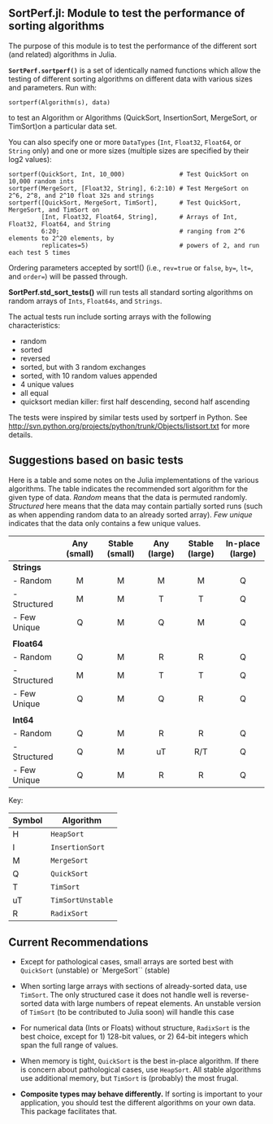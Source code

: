 SortPerf.jl: Module to test the performance of sorting algorithms
--------------------------------------------------------------

The purpose of this module is to test the performance of the different sort (and related) algorithms in Julia.  


**`SortPerf.sortperf()`** is a set of identically named functions which allow the testing of different sorting algorithms on different data with various sizes and parameters.  Run with:

    sortperf(Algorithm(s), data)

to test an Algorithm or Algorithms (QuickSort, InsertionSort, MergeSort, or TimSort)on a particular data set.  

You can also specify one or more `DataTypes` (`Int`, `Float32`, `Float64`, or `String` only) and one or more sizes (multiple sizes are specified by their log2 values):

    sortperf(QuickSort, Int, 10_000)               # Test QuickSort on 10,000 random ints
    sortperf(MergeSort, [Float32, String], 6:2:10) # Test MergeSort on 2^6, 2^8, and 2^10 float 32s and strings
    sortperf([QuickSort, MergeSort, TimSort],      # Test QuickSort, MergeSort, and TimSort on 
             [Int, Float32, Float64, String],      # Arrays of Int, Float32, Float64, and String
             6:20;                                 # ranging from 2^6 elements to 2^20 elements, by 
             replicates=5)                         # powers of 2, and run each test 5 times

Ordering parameters accepted by sort!() (i.e., `rev=true` or `false`, `by=`, `lt=`, and `order=`) will be passed through.


**SortPerf.std_sort_tests()** will run tests all standard sorting algorithms on random arrays of `Ints`, `Float64s`, and `Strings`.

The actual tests run include sorting arrays with the following characteristics:

* random
* sorted
* reversed
* sorted, but with 3 random exchanges
* sorted, with 10 random values appended
* 4 unique values
* all equal
* quicksort median killer: first half descending, second half ascending

The tests were inspired by similar tests used by sortperf in Python.  See http://svn.python.org/projects/python/trunk/Objects/listsort.txt for more details.


Suggestions based on basic tests
--------------------------------

Here is a table and some notes on the Julia implementations of the
various algorithms.  The table indicates the recommended sort
algorithm for the given type of data.  *Random* means that the data is
permuted randomly.  *Structured* here means that the data may contain
partially sorted runs (such as when appending random data to an
already sorted array).  *Few unique* indicates that the data only
contains a few unique values.

|               |Any (small)|Stable (small)|Any (large)|Stable (large)|In-place (large)|
|---------------|:---------:|:------------:|:---------:|:------------:|:--------------:|
|**Strings**    |           |              |           |              |                |
|- Random       |M          |M             |M          |M             |Q               |
|- Structured   |M          |M             |T          |T             |Q               |
|- Few Unique   |Q          |M             |Q          |M             |Q               |
|               |           |              |           |              |                |
|**Float64**    |           |              |           |              |                |
|- Random       |Q          |M             |R          |R             |Q               |
|- Structured   |M          |M             |T          |T             |Q               |
|- Few Unique   |Q          |M             |Q          |R             |Q               |
|               |           |              |           |              |                |
|**Int64**      |           |              |           |              |                |
|- Random       |Q          |M             |R          |R             |Q               |
|- Structured   |Q          |M             |uT         |R/T           |Q               |
|- Few Unique   |Q          |M             |R          |R             |Q               |

Key:

|Symbol|Algorithm        |
|------|-----------------|
|H     |`HeapSort`       |
|I     |`InsertionSort`  |
|M     |`MergeSort`      |
|Q     |`QuickSort`      |
|T     |`TimSort`        |
|uT    |`TimSortUnstable`|
|R     |`RadixSort`      |


Current Recommendations
-----------------------

* Except for pathological cases, small arrays are sorted best with
  `QuickSort` (unstable) or `MergeSort`` (stable)

* When sorting large arrays with sections of already-sorted data, use
  `TimSort`.  The only structured case it does not handle well is
  reverse-sorted data with large numbers of repeat elements.  An
  unstable version of `TimSort` (to be contributed to Julia soon) will
  handle this case

* For numerical data (Ints or Floats) without structure, `RadixSort` is
  the best choice, except for 1) 128-bit values, or 2) 64-bit integers
  which span the full range of values.

* When memory is tight, `QuickSort` is the best in-place algorithm.  If
  there is concern about pathological cases, use `HeapSort`.  All
  stable algorithms use additional memory, but `TimSort` is (probably)
  the most frugal.

* **Composite types may behave differently.**  If sorting is
  important to your application, you should test the different
  algorithms on your own data.  This package facilitates that.

